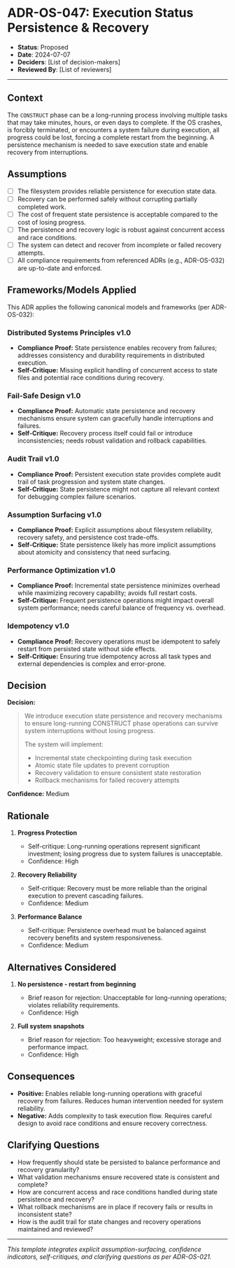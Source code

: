 # ADR-OS-047: Execution Status Persistence & Recovery

*   **Status**: Proposed
*   **Date**: 2024-07-07
*   **Deciders**: [List of decision-makers]
*   **Reviewed By**: [List of reviewers]

---

## Context

The `CONSTRUCT` phase can be a long-running process involving multiple tasks that may take minutes, hours, or even days to complete. If the OS crashes, is forcibly terminated, or encounters a system failure during execution, all progress could be lost, forcing a complete restart from the beginning. A persistence mechanism is needed to save execution state and enable recovery from interruptions.

## Assumptions

*   [ ] The filesystem provides reliable persistence for execution state data.
*   [ ] Recovery can be performed safely without corrupting partially completed work.
*   [ ] The cost of frequent state persistence is acceptable compared to the cost of losing progress.
*   [ ] The persistence and recovery logic is robust against concurrent access and race conditions.
*   [ ] The system can detect and recover from incomplete or failed recovery attempts.
*   [ ] All compliance requirements from referenced ADRs (e.g., ADR-OS-032) are up-to-date and enforced.

## Frameworks/Models Applied

This ADR applies the following canonical models and frameworks (per ADR-OS-032):

### Distributed Systems Principles v1.0
- **Compliance Proof:** State persistence enables recovery from failures; addresses consistency and durability requirements in distributed execution.
- **Self-Critique:** Missing explicit handling of concurrent access to state files and potential race conditions during recovery.

### Fail-Safe Design v1.0
- **Compliance Proof:** Automatic state persistence and recovery mechanisms ensure system can gracefully handle interruptions and failures.
- **Self-Critique:** Recovery process itself could fail or introduce inconsistencies; needs robust validation and rollback capabilities.

### Audit Trail v1.0
- **Compliance Proof:** Persistent execution state provides complete audit trail of task progression and system state changes.
- **Self-Critique:** State persistence might not capture all relevant context for debugging complex failure scenarios.

### Assumption Surfacing v1.0
- **Compliance Proof:** Explicit assumptions about filesystem reliability, recovery safety, and persistence cost trade-offs.
- **Self-Critique:** State persistence likely has more implicit assumptions about atomicity and consistency that need surfacing.

### Performance Optimization v1.0
- **Compliance Proof:** Incremental state persistence minimizes overhead while maximizing recovery capability; avoids full restart costs.
- **Self-Critique:** Frequent persistence operations might impact overall system performance; needs careful balance of frequency vs. overhead.

### Idempotency v1.0
- **Compliance Proof:** Recovery operations must be idempotent to safely restart from persisted state without side effects.
- **Self-Critique:** Ensuring true idempotency across all task types and external dependencies is complex and error-prone.

## Decision

**Decision:**

> We introduce execution state persistence and recovery mechanisms to ensure long-running CONSTRUCT phase operations can survive system interruptions without losing progress.
>
> The system will implement:
> - Incremental state checkpointing during task execution
> - Atomic state file updates to prevent corruption
> - Recovery validation to ensure consistent state restoration
> - Rollback mechanisms for failed recovery attempts

**Confidence:** Medium

## Rationale

1.  **Progress Protection**
    *   Self-critique: Long-running operations represent significant investment; losing progress due to system failures is unacceptable.
    *   Confidence: High

2.  **Recovery Reliability**
    *   Self-critique: Recovery must be more reliable than the original execution to prevent cascading failures.
    *   Confidence: Medium

3.  **Performance Balance**
    *   Self-critique: Persistence overhead must be balanced against recovery benefits and system responsiveness.
    *   Confidence: Medium

## Alternatives Considered

1.  **No persistence - restart from beginning**
    *   Brief reason for rejection: Unacceptable for long-running operations; violates reliability requirements.
    *   Confidence: High

2.  **Full system snapshots**
    *   Brief reason for rejection: Too heavyweight; excessive storage and performance impact.
    *   Confidence: High

## Consequences

*   **Positive:** Enables reliable long-running operations with graceful recovery from failures. Reduces human intervention needed for system reliability.
*   **Negative:** Adds complexity to task execution flow. Requires careful design to avoid race conditions and ensure recovery correctness.

## Clarifying Questions

*   How frequently should state be persisted to balance performance and recovery granularity?
*   What validation mechanisms ensure recovered state is consistent and complete?
*   How are concurrent access and race conditions handled during state persistence and recovery?
*   What rollback mechanisms are in place if recovery fails or results in inconsistent state?
*   How is the audit trail for state changes and recovery operations maintained and reviewed?

---

*This template integrates explicit assumption-surfacing, confidence indicators, self-critiques, and clarifying questions as per ADR-OS-021.*